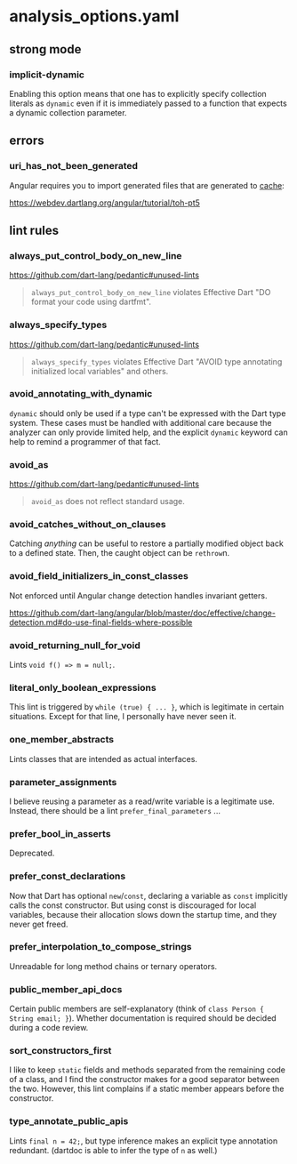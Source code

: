 # analysis_options.yaml

## strong mode

### implicit-dynamic

Enabling this option means that one has to explicitly specify collection literals as `dynamic` even if it is immediately passed to a function that expects a dynamic collection parameter.

## errors

### uri_has_not_been_generated

Angular requires you to import generated files that are generated to [cache](https://github.com/dart-lang/build/blob/master/docs/build_yaml_format.md#buildto):

https://webdev.dartlang.org/angular/tutorial/toh-pt5

## lint rules

### always_put_control_body_on_new_line

https://github.com/dart-lang/pedantic#unused-lints
> `always_put_control_body_on_new_line` violates Effective Dart "DO format your code using dartfmt".

### always_specify_types

https://github.com/dart-lang/pedantic#unused-lints
> `always_specify_types` violates Effective Dart "AVOID type annotating initialized local variables" and others.

### avoid_annotating_with_dynamic

`dynamic` should only be used if a type can't be expressed with the Dart type system.
These cases must be handled with additional care because the analyzer can only provide limited help, and the explicit `dynamic` keyword can help to remind a programmer of that fact.

### avoid_as

https://github.com/dart-lang/pedantic#unused-lints
> `avoid_as` does not reflect standard usage.

### avoid_catches_without_on_clauses

Catching _anything_ can be useful to restore a partially modified object back to a defined state.
Then, the caught object can be `rethrow`n.

### avoid_field_initializers_in_const_classes

Not enforced until Angular change detection handles invariant getters.

https://github.com/dart-lang/angular/blob/master/doc/effective/change-detection.md#do-use-final-fields-where-possible

### avoid_returning_null_for_void

Lints `void f() => m = null;`.

### literal_only_boolean_expressions

This lint is triggered by `while (true) { ... }`, which is legitimate in certain situations.
Except for that line, I personally have never seen it.

### one_member_abstracts

Lints classes that are intended as actual interfaces.

### parameter_assignments

I believe reusing a parameter as a read/write variable is a legitimate use.
Instead, there should be a lint `prefer_final_parameters` ...

### prefer_bool_in_asserts

Deprecated.

### prefer_const_declarations

Now that Dart has optional `new`/`const`, declaring a variable as `const` implicitly calls the const constructor.
But using const is discouraged for local variables, because their allocation slows down the startup time, and they never get freed.

### prefer_interpolation_to_compose_strings

Unreadable for long method chains or ternary operators.

### public_member_api_docs

Certain public members are self-explanatory (think of `class Person { String email; }`).
Whether documentation is required should be decided during a code review.

### sort_constructors_first

I like to keep `static` fields and methods separated from the remaining code of a class, and I find the constructor makes for a good separator between the two.
However, this lint complains if a static member appears before the constructor.

### type_annotate_public_apis

Lints `final n = 42;`, but type inference makes an explicit type annotation redundant.
(dartdoc is able to infer the type of `n` as well.)
